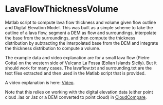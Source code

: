 # LavaFlowThicknessVolume
Matlab script to compute lava flow thickness and volume given flow outline and Digital Elevation Model. This was built as a simple scheme to take the outline of a lava flow, segment a DEM as flow and surroundings, interpolate the base from the surroundings, and then compute the thickness distribution by subtracting the interpolated base from the DEM and integrate the thickness distribution to compute a volume. 

The example data and video explanation are for a small lava flow (Pietre Cotta) on the western side of Vulcano La Fossa (Eolian Islands Sicily). But it should work for many cases. The lavaflow.txt and surrounding.txt are the text files extracted and then used in the Matlab script that is provided.

A video explanation is here: <a href="https://drive.google.com/file/d/1Q5vFcIAWIAo-k2v3ZzRbAnu39yWJoNos/view?usp=sharing">Video</a>.

Note that this relies on working with the digital elevation data (either point cloud .las or .laz or a DEM converted to point cloud) in <a href="https://www.danielgm.net/cc/">CloudCompare</a>.
